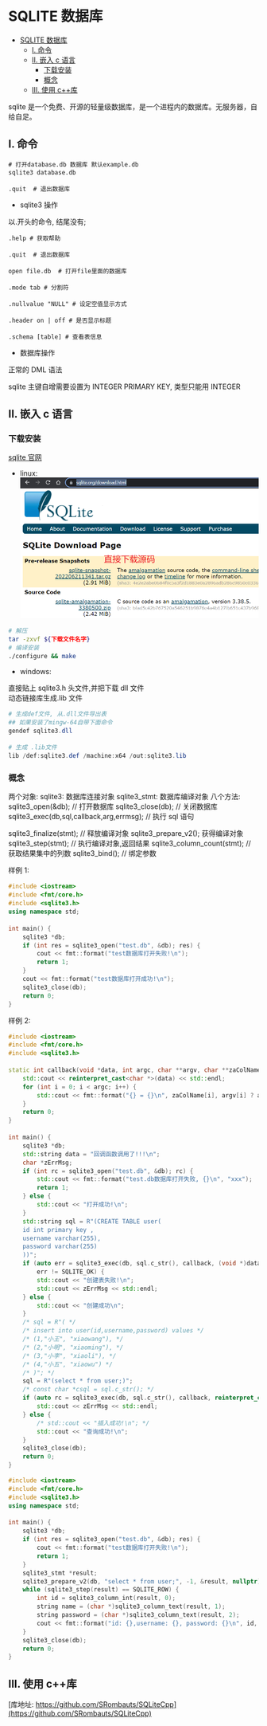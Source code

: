 # SQLITE 数据库

- [SQLITE 数据库](#sqlite-数据库)
  - [I. 命令](#i-命令)
  - [II. 嵌入 c 语言](#ii-嵌入-c-语言)
    - [下载安装](#下载安装)
    - [概念](#概念)
  - [III. 使用 c++库](#iii-使用-c库)

sqlite 是一个免费、开源的轻量级数据库，是一个进程内的数据库。无服务器，自给自足。

## I. 命令

```shell
# 打开database.db 数据库 默认example.db
sqlite3 database.db

.quit  # 退出数据库
```

- sqlite3 操作

以.开头的命令, 结尾没有;

```sqlite3
.help # 获取帮助

.quit  # 退出数据库

open file.db  # 打开file里面的数据库

.mode tab # 分割符

.nullvalue "NULL" # 设定空值显示方式

.header on | off # 是否显示标题

.schema [table] # 查看表信息
```

- 数据库操作

正常的 DML 语法

sqlite 主键自增需要设置为 INTEGER PRIMARY KEY, 类型只能用 INTEGER

## II. 嵌入 c 语言

### 下载安装

[sqlite 官网](https://www.sqlite.org/download.html)

- linux:
  ![下载界面](img/../../../img/sqlite-download.png)

```bash
# 解压
tar -zxvf ${下载文件名字}
# 编译安装
./configure && make
```

- windows:

直接贴上 sqlite3.h 头文件,并把下载 dll 文件  
动态链接库生成.lib 文件

```powershell
# 生成def文件, 从.dll文件导出表
## 如果安装了mingw-64自带下面命令
gendef sqlite3.dll

# 生成 .lib文件
lib /def:sqlite3.def /machine:x64 /out:sqlite3.lib
```

### 概念

两个对象:
sqlite3: 数据库连接对象
sqlite3_stmt: 数据库编译对象
八个方法:
sqlite3_open(&db); // 打开数据库
sqlite3_close(db); // 关闭数据库
sqlite3_exec(db,sql,callback,arg,errmsg); // 执行 sql 语句

sqlite3_finalize(stmt); // 释放编译对象
sqlite3_prepare_v2(); 获得编译对象
sqlite3_step(stmt); // 执行编译对象,返回结果
sqlite3_column_count(stmt); // 获取结果集中的列数
sqlite3_bind(); // 绑定参数

样例 1:

```c++
#include <iostream>
#include <fmt/core.h>
#include <sqlite3.h>
using namespace std;

int main() {
    sqlite3 *db;
    if (int res = sqlite3_open("test.db", &db); res) {
        cout << fmt::format("test数据库打开失败!\n");
        return 1;
    }
    cout << fmt::format("test数据库打开成功!\n");
    sqlite3_close(db);
    return 0;
}
```

样例 2:

```c++
#include <iostream>
#include <fmt/core.h>
#include <sqlite3.h>

static int callback(void *data, int argc, char **argv, char **zaColName) {
    std::cout << reinterpret_cast<char *>(data) << std::endl;
    for (int i = 0; i < argc; i++) {
        std::cout << fmt::format("{} = {}\n", zaColName[i], argv[i] ? argv[i] : "NULL");
    }
    return 0;
}

int main() {
    sqlite3 *db;
    std::string data = "回调函数调用了!!!\n";
    char *zErrMsg;
    if (int rc = sqlite3_open("test.db", &db); rc) {
        std::cout << fmt::format("test.db数据库打开失败, {}\n", "xxx");
        return 1;
    } else {
        std::cout << "打开成功!\n";
    }
    std::string sql = R"(CREATE TABLE user(
    id int primary key ,
    username varchar(255),
    password varchar(255)
    ))";
    if (auto err = sqlite3_exec(db, sql.c_str(), callback, (void *)data.data(), &zErrMsg);
        err != SQLITE_OK) {
        std::cout << "创建表失败!\n";
        std::cout << zErrMsg << std::endl;
    } else {
        std::cout << "创建成功\n";
    }
    /* sql = R"( */
    /* insert into user(id,username,password) values */
    /* (1,"小王", "xiaowang"), */
    /* (2,"小明", "xiaoming"), */
    /* (3,"小李", "xiaoli"), */
    /* (4,"小五", "xiaowu") */
    /* )"; */
    sql = R"(select * from user;)";
    /* const char *csql = sql.c_str(); */
    if (auto rc = sqlite3_exec(db, sql.c_str(), callback, reinterpret_cast<void *>(const_cast<char *>(sql.c_str())), &zErrMsg); rc != SQLITE_OK) {
        std::cout << zErrMsg << std::endl;
    } else {
        /* std::cout << "插入成功!\n"; */
        std::cout << "查询成功!\n";
    }
    sqlite3_close(db);
    return 0;
}
```

```c++
#include <iostream>
#include <fmt/core.h>
#include <sqlite3.h>
using namespace std;

int main() {
    sqlite3 *db;
    if (int res = sqlite3_open("test.db", &db); res) {
        cout << fmt::format("test数据库打开失败!\n");
        return 1;
    }
    sqlite3_stmt *result;
    sqlite3_prepare_v2(db, "select * from user;", -1, &result, nullptr);
    while (sqlite3_step(result) == SQLITE_ROW) {
        int id = sqlite3_column_int(result, 0);
        string name = (char *)sqlite3_column_text(result, 1);
        string password = (char *)sqlite3_column_text(result, 2);
        cout << fmt::format("id: {},username: {}, password: {}\n", id, name, password);
    }
    sqlite3_close(db);
    return 0;
}
```

## III. 使用 c++库

[库地址: https://github.com/SRombauts/SQLiteCpp](https://github.com/SRombauts/SQLiteCpp)
